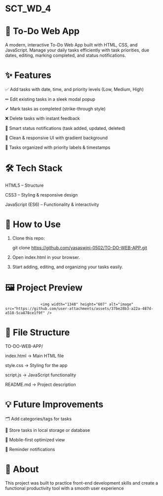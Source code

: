 # SCT_WD_4

# 📝 To-Do Web App

A modern, interactive To-Do Web App built with HTML, CSS, and JavaScript.
Manage your daily tasks efficiently with task priorities, due dates, editing, marking completed, and status notifications.

# ✨ Features

✅ Add tasks with date, time, and priority levels (Low, Medium, High)

✏ Edit existing tasks in a sleek modal popup

✔ Mark tasks as completed (strike-through style)

❌ Delete tasks with instant feedback

🔔 Smart status notifications (task added, updated, deleted)

🎨 Clean & responsive UI with gradient background

📂 Tasks organized with priority labels & timestamps

# 🛠 Tech Stack

HTML5 – Structure

CSS3 – Styling & responsive design

JavaScript (ES6) – Functionality & interactivity

# 🚀 How to Use

1. Clone this repo:

   git clone https://github.com/yasaswini-0502/TO-DO-WEB-APP.git

2. Open index.html in your browser.

3. Start adding, editing, and organizing your tasks easily.


# 🖼 Project Preview
                    <img width="1348" height="607" alt="image" src="https://github.com/user-attachments/assets/37be28b3-a22a-487d-a518-5ca878ce1f9f" />



                       

# 📂 File Structure

TO-DO-WEB-APP/

index.html → Main HTML file

style.css → Styling for the app

script.js → JavaScript functionality

README.md → Project description

# 💡 Future Improvements

🗂 Add categories/tags for tasks

💾 Store tasks in local storage or database

📱 Mobile-first optimized view

🔔 Reminder notifications

# 📌 About

This project was built to practice front-end development skills and create a functional productivity tool with a smooth user experience


